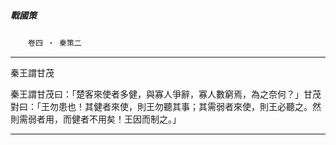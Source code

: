 

##### 戰國策
　　`卷四 ‧ 秦策二`

* * *

秦王謂甘茂

秦王謂甘茂曰：「楚客來使者多健，與寡人爭辭，寡人數窮焉，為之奈何？」甘茂對曰：「王勿患也！其健者來使，則王勿聽其事；其需弱者來使，則王必聽之。然則需弱者用，而健者不用矣！王因而制之。」

* * *

